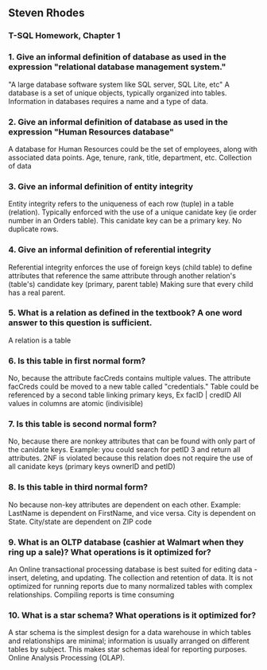 ## Steven Rhodes
### T-SQL Homework, Chapter 1

### 1. Give an informal definition of database as used in the expression "relational database management system."
"A large database software system like SQL server, SQL Lite, etc"
A database is a set of unique objects, typically organized into tables. Information in databases requires a name and a type of data.

### 2. Give an informal definition of database as used in the expression "Human Resources database"
A database for Human Resources could be the set of employees, along with associated data points. Age, tenure, rank, title, department, etc.
Collection of data

### 3. Give an informal definition of entity integrity
Entity integrity refers to the uniqueness of each row (tuple) in a table (relation). Typically enforced with the use of a unique canidate key (ie order number in an Orders table). This canidate key can be a primary key. No duplicate rows.

### 4. Give an informal definition of referential integrity
Referential integrity enforces the use of foreign keys (child table) to define attributes that reference the same attribute through another relation's (table's) candidate key (primary, parent table)
Making sure that every child has a real parent.

### 5. What is a relation as defined in the textbook? A one word answer to this question is sufficient.
A relation is a table

### 6. Is this table in first normal form? 
No, because the attribute facCreds contains multiple values. The attribute facCreds could be moved to a new table called "credentials." Table could be referenced by a second table linking primary keys, Ex facID | credID
All values in columns are atomic (indivisible)

### 7. Is this table is second normal form? 
No, because there are nonkey attributes that can be found with only part of the canidate keys. Example: you could search for petID 3 and return all attributes. 2NF is violated because this relation does not require the use of all canidate keys (primary keys ownerID and petID)

### 8. Is this table in third normal form? 
No because non-key attributes are dependent on each other. Example: LastName is dependent on FirstName, and vice versa. City is dependent on State. City/state are dependent on ZIP code

### 9. What is an OLTP database (cashier at Walmart when they ring up a sale)? What operations is it optimized for?
An Online transactional processing database is best suited for editing data - insert, deleting, and updating. The collection and retention of data. It is not optimized for running reports due to many normalized tables with complex relationships. Compiling reports is time consuming

### 10. What is a star schema? What operations is it optimized for?
A star schema is the simplest design for a data warehouse in which tables and relationships are minimal; information is usually arranged on different tables by subject. This makes star schemas ideal for reporting purposes. Online Analysis Processing (OLAP).
